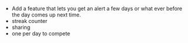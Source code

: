 - Add a feature that lets you get an alert a few days or what ever before the day comes up next time.
- streak counter
- sharing
- one per day to compete
